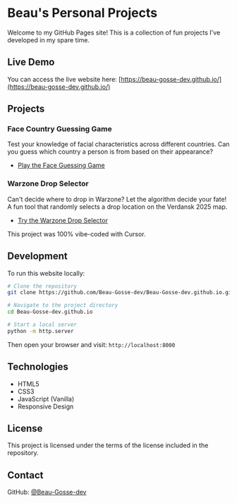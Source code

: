 # Beau's Personal Projects

Welcome to my GitHub Pages site! This is a collection of fun projects I've developed in my spare time.

## Live Demo

You can access the live website here: [https://beau-gosse-dev.github.io/](https://beau-gosse-dev.github.io/)

## Projects

### Face Country Guessing Game

Test your knowledge of facial characteristics across different countries. Can you guess which country a person is from based on their appearance?

- [Play the Face Guessing Game](https://beau-gosse-dev.github.io/projects/face-guessing-game/index.html)

### Warzone Drop Selector

Can't decide where to drop in Warzone? Let the algorithm decide your fate! A fun tool that randomly selects a drop location on the Verdansk 2025 map.

- [Try the Warzone Drop Selector](https://beau-gosse-dev.github.io/projects/warzone-drop-selector/index.html)

This project was 100% vibe-coded with Cursor.

## Development

To run this website locally:

```bash
# Clone the repository
git clone https://github.com/Beau-Gosse-dev/Beau-Gosse-dev.github.io.git

# Navigate to the project directory
cd Beau-Gosse-dev.github.io

# Start a local server
python -m http.server
```

Then open your browser and visit: `http://localhost:8000`

## Technologies

- HTML5
- CSS3
- JavaScript (Vanilla)
- Responsive Design

## License

This project is licensed under the terms of the license included in the repository.

## Contact

GitHub: [@Beau-Gosse-dev](https://github.com/Beau-Gosse-dev)
